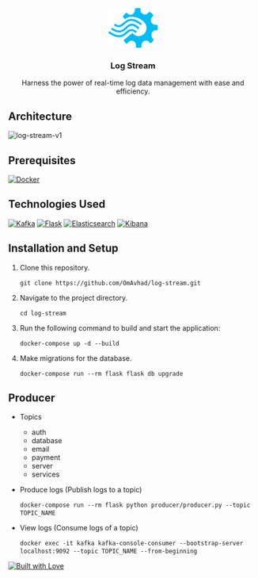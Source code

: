 <div align="center">
  <a href="https://github.com/OmAvhad/log-stream/">
    <img src="images/logo.png" alt="Logo" width="100" height="80">
  </a>

  <h3 align="center">Log Stream</h3>

  <p align="center">
    Harness the power of real-time log data management with ease and efficiency.
    <br />
  </p>
</div>

## Architecture
![log-stream-v1](https://github.com/user-attachments/assets/2bbc925a-664d-4711-af0e-080f6e6c7354)


## Prerequisites
[![Docker](https://img.shields.io/badge/-Docker-blue?logo=docker)](https://www.docker.com/)

## Technologies Used
[![Kafka](https://img.shields.io/badge/-Kafka-black?logo=apache-kafka)](https://kafka.apache.org/)
[![Flask](https://img.shields.io/badge/-Flask-black?logo=flask)](https://flask.palletsprojects.com/)
[![Elasticsearch](https://img.shields.io/badge/-Elasticsearch-black?logo=elasticsearch)](https://www.elastic.co/)
[![Kibana](https://img.shields.io/badge/-Kibana-black?logo=kibana)](https://www.elastic.co/kibana/)

## Installation and Setup
1. Clone this repository.
    ```
    git clone https://github.com/OmAvhad/log-stream.git
    ```
2. Navigate to the project directory.
    ```
    cd log-stream
    ```
3. Run the following command to build and start the application:
    ```
    docker-compose up -d --build
    ```
4. Make migrations for the database.
    ```
    docker-compose run --rm flask flask db upgrade
    ```

## Producer
- Topics
    - auth
    - database
    - email
    - payment
    - server
    - services
    
- Produce logs (Publish logs to a topic)
    ```
    docker-compose run --rm flask python producer/producer.py --topic TOPIC_NAME
    ```

- View logs (Consume logs of a topic)
    ```
    docker exec -it kafka kafka-console-consumer --bootstrap-server localhost:9092 --topic TOPIC_NAME --from-beginning
    ```
 

[![Built with Love](https://forthebadge.com/images/badges/built-with-love.svg)](https://forthebadge.com)
